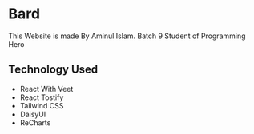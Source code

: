 
# Bard

This Website is made By Aminul Islam. Batch 9 Student of Programming Hero

## Technology Used
* React With Veet
* React Tostify
* Tailwind CSS
* DaisyUI
* ReCharts


